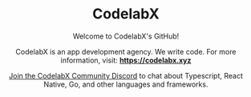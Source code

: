 <div align="center">

<h1 align="center">CodelabX</h1>
  
  

Welcome to CodelabX's GitHub!

CodelabX is an app development agency. We write code. For more information, visit: <b>https://codelabx.xyz</b>

[Join the CodelabX Community Discord](https://discord.gg/G3Za2nA2) to chat about Typescript, React Native, Go, and other languages and frameworks.

</div>
